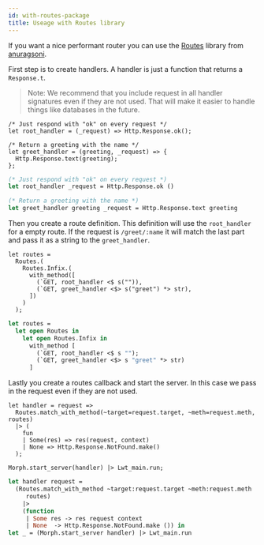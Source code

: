 ```yaml
---
id: with-routes-package
title: Useage with Routes library
---
```


If you want a nice performant router you can use the [Routes](https://github.com/anuragsoni/routes) library from [anuragsoni](https://github.com/anuragsoni).

First step is to create handlers. A handler is just a function that returns a `Response.t`.

> Note: We recommend that you include request in all handler signatures even if they are not used. That will make it easier to handle things like databases in the future.

<!--DOCUSAURUS_CODE_TABS-->
<!--Reason-->

```reason
/* Just respond with "ok" on every request */
let root_handler = (_request) => Http.Response.ok();

/* Return a greeting with the name */
let greet_handler = (greeting, _request) => {
  Http.Response.text(greeting);
};
```

<!--OCaml-->

```ocaml
(* Just respond with "ok" on every request *)
let root_handler _request = Http.Response.ok ()

(* Return a greeting with the name *)
let greet_handler greeting _request = Http.Response.text greeting
```

<!--END_DOCUSAURUS_CODE_TABS-->

Then you create a route definition. This definition will use the `root_handler` for a empty route. If the request is `/greet/:name` it will match the last part and pass it as a string to the `greet_handler`.

<!--DOCUSAURUS_CODE_TABS-->
<!--Reason-->

```reason
let routes =
  Routes.(
    Routes.Infix.(
      with_method([
        (`GET, root_handler <$ s("")),
        (`GET, greet_handler <$> s("greet") *> str),
      ])
    )
  );
```

<!--OCaml-->

```ocaml
let routes =
  let open Routes in
    let open Routes.Infix in
      with_method [
        (`GET, root_handler <$ s "");
        (`GET, greet_handler <$> s "greet" *> str)
      ]
```

<!--END_DOCUSAURUS_CODE_TABS-->

Lastly you create a routes callback and start the server. In this case we pass in the request even if they are not used.

<!--DOCUSAURUS_CODE_TABS-->
<!--Reason-->

```reason
let handler = request =>
  Routes.match_with_method(~target=request.target, ~meth=request.meth, routes)
  |> (
    fun
    | Some(res) => res(request, context)
    | None => Http.Response.NotFound.make()
  );

Morph.start_server(handler) |> Lwt_main.run;
```

<!--OCaml-->

```ocaml
let handler request =
  (Routes.match_with_method ~target:request.target ~meth:request.meth
     routes)
    |>
    (function
     | Some res -> res request context
     | None  -> Http.Response.NotFound.make ()) in
let _ = (Morph.start_server handler) |> Lwt_main.run
```

<!--END_DOCUSAURUS_CODE_TABS-->
